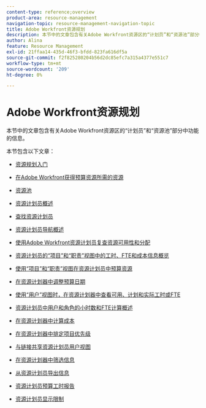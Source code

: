 ```yaml
---
content-type: reference;overview
product-area: resource-management
navigation-topic: resource-management-navigation-topic
title: Adobe Workfront资源规划
description: 本节中的文章包含有关Adobe Workfront资源区的“计划员”和“资源池”部分中功能的信息。
author: Alina
feature: Resource Management
exl-id: 21ffaa14-435d-46f3-bfdd-823fa616df5a
source-git-commit: f2f825280204b56d2dc85efc7a315a4377e551c7
workflow-type: tm+mt
source-wordcount: '209'
ht-degree: 0%

---
```


# Adobe Workfront资源规划

本节中的文章包含有关Adobe Workfront资源区的“计划员”和“资源池”部分中功能的信息。

本节包含以下文章：

* [资源规划入门](../../resource-mgmt/resource-planning/get-started-resource-planning.md)
* [在Adobe Workfront获得预算资源所需的资源](../../resource-mgmt/resource-planning/access-needed-to-budget-resources.md)
* [资源池](../../resource-mgmt/resource-planning/resource-pools/resource-pools.md)
* [资源计划员概述](../../resource-mgmt/resource-planning/get-started-resource-planner.md)
* [查找资源计划员](../../resource-mgmt/resource-planning/locate-resource-planner.md)
* [资源计划员导航概述](../../resource-mgmt/resource-planning/resource-planner-navigation.md)
* [使用Adobe Workfront资源计划员复查资源可用性和分配](../../resource-mgmt/resource-planning/resource-availability-allocation-resource-planner.md)
* [资源计划员的“项目”和“职责”视图中的工时、FTE和成本信息概览](../../resource-mgmt/resource-planning/overview-of-planner-hour-fte-cost-information-in-role-project-views.md)
* [使用“项目”和“职责”视图在资源计划员中预算资源](../../resource-mgmt/resource-planning/budget-resources-project-role-views-resource-planner.md)
* [在资源计划器中调整预算日期](../../resource-mgmt/resource-planning/adjust-budgeting-dates.md)
* [使用“用户”视图时，在资源计划器中查看可用、计划和实际工时或FTE](../../resource-mgmt/resource-planning/view-hours-fte-user-view-resource-planner.md)
* [资源计划员中用户和角色的小时数和FTE计算概述](../../resource-mgmt/resource-planning/calculate-hours-fte-for-users-roles-resource-planner.md)
* [在资源计划器中计算成本](../../resource-mgmt/resource-planning/calculate-costs-resource-planner.md)
* [在资源计划器中排定项目优先级](../../resource-mgmt/resource-planning/prioritize-projects-resource-planner.md)
* [与链接共享资源计划员用户视图](../../resource-mgmt/resource-planning/share-resource-planner-with-link.md)
* [在资源计划器中筛选信息](../../resource-mgmt/resource-planning/filter-resource-planner.md)
* [从资源计划员导出信息](../../resource-mgmt/resource-planning/export-resource-planner.md)
* [资源计划员预算工时报告](../../resource-mgmt/resource-planning/report-on-budgeted-hours.md)
* [资源计划员显示限制](../../resource-mgmt/resource-planning/resource-planner-display-limitations.md)

   <!--
  <li data-mc-conditions="QuicksilverOrClassic.Draft mode"><a href="../../resource-mgmt/resource-planning/track-user-utilization.md" class="MCXref xref" xrefformat="{para}">Track User Utilization information</a> </li>
  -->

   <!--
  <li data-mc-conditions="QuicksilverOrClassic.Draft mode"><a href="../../resource-mgmt/resource-planning/budget-by-project-resource-planner-d.md" class="MCXref xref" xrefformat="{para}">Budget resources by project in the Resource Planner</a> </li>
  -->

   <!--
  <li data-mc-conditions="QuicksilverOrClassic.Draft mode"><a href="../../resource-mgmt/resource-planning/budget-by-role-resource-planner-d.md" class="MCXref xref" xrefformat="{para}">Budget resources by role in the Resource Planner </a> </li>
  -->

   <!--
  <li data-mc-conditions="QuicksilverOrClassic.Draft mode"><a href="../../resource-mgmt/resource-planning/view-projects-roles-users-resource-planner.md" class="MCXref xref" xrefformat="{para}">View projects, roles, and users using the Resource Planner</a> </li>
  -->

   <!--
  <li data-mc-conditions="QuicksilverOrClassic.Draft mode"><a href="../../resource-mgmt/resource-planning/manage-resource-planner-d.md" class="MCXref xref" xrefformat="{para}">Manage resources in the Resource Planner</a> </li>
  -->

   <!--
  <li data-mc-conditions="QuicksilverOrClassic.Draft mode"><a href="../../resource-mgmt/resource-planning/resource-planner-overview-d.md" class="MCXref xref" xrefformat="{para}">Overview of the areas of the Resource Planner</a> </li>
  -->
